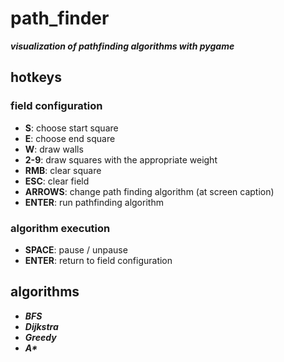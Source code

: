 # path_finder
***visualization of pathfinding algorithms with pygame***

## hotkeys
### field configuration
* **S**: choose start square
* **E**: choose end square
* **W**: draw walls
* **2-9**: draw squares with the appropriate weight
* **RMB**: clear square
* **ESC**: clear field
* **ARROWS**: change path finding algorithm (at screen caption)
* **ENTER**: run pathfinding algorithm
### algorithm execution
* **SPACE**: pause / unpause
* **ENTER**: return to field configuration

## algorithms
* ***BFS***
* ***Dijkstra***
* ***Greedy***
* ***A\****